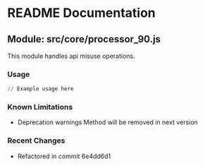 # README Documentation

## Module: src/core/processor_90.js

This module handles api misuse operations.

### Usage

```python
// Example usage here
```

### Known Limitations

- Deprecation warnings Method will be removed in next version

### Recent Changes

- Refactored in commit 6e4dd6d1
